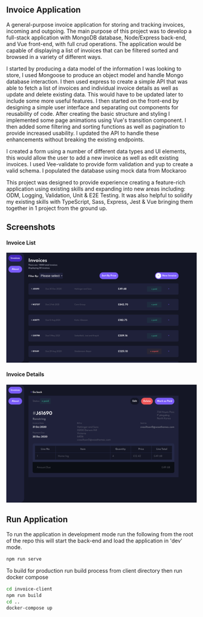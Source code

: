 ## Invoice Application

A general-purpose invoice application for storing and tracking invoices, incoming and outgoing. The main purpose of this project was to develop a full-stack application with MongoDB database, Node/Express back-end, and Vue front-end, with full crud operations. The application would be capable of displaying a list of invoices that can be filtered sorted and browsed in a variety of different ways.

I started by producing a data model of the information I was looking to store, I used Mongoose to produce an object model and handle Mongo database interaction. I then used express to create a simple API that was able to fetch a list of invoices and individual invoice details as well as update and delete existing data. This would have to be updated later to include some more useful features. I then started on the front-end by designing a simple user interface and separating out components for reusability of code. After creating the basic structure and styling I implemented some page animations using Vue's transition component. I then added some filtering and sorting functions as well as pagination to provide increased usability. I updated the API to handle these enhancements without breaking the existing endpoints.

I created a form using a number of different data types and UI elements, this would allow the user to add a new invoice as well as edit existing invoices. I used Vee-validate to provide form validation and yup to create a valid schema. I populated the database using mock data from Mockaroo

This project was designed to provide experience creating a feature-rich application using existing skills and expanding into new areas including: ODM, Logging, Validation, Unit & E2E Testing. It was also helpful to solidify my existing skills with TypeScript, Sass, Express, Jest & Vue bringing them together in 1 project from the ground up.

## Screenshots

#### Invoice List

![Invoice List](invoice-2.png)

#### Invoice Details

![Invoice Details](invoice-1.png)

## Run Application

To run the application in development mode run the following from the root of the repo this will start the back-end and load the application in 'dev' mode.

```sh
npm run serve
```

To build for production run build process from client directory then run docker compose

```sh
cd invoice-client
npm run build
cd ..
docker-compose up
```
